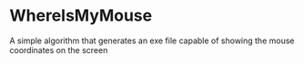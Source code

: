 # WhereIsMyMouse
A simple algorithm that generates an exe file capable of showing the mouse coordinates on the screen
